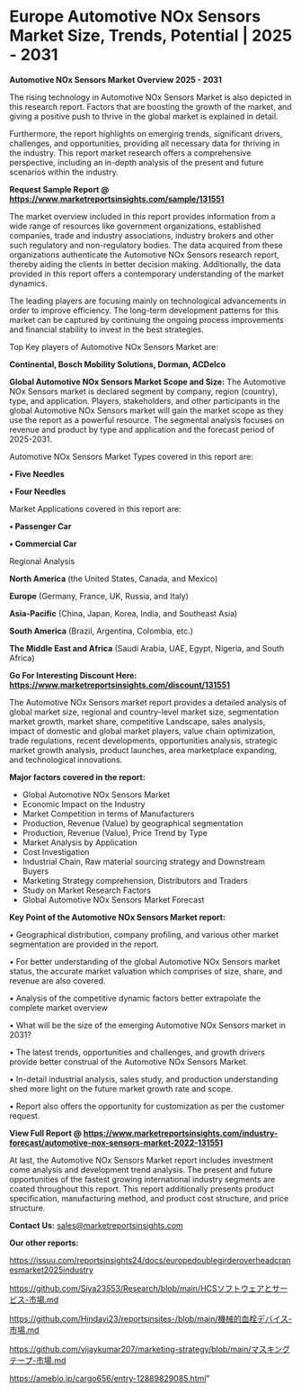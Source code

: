 # Europe Automotive NOx Sensors Market Size, Trends, Potential | 2025 - 2031

<Strong> Automotive NOx Sensors Market Overview 2025 - 2031</strong>

The rising technology in Automotive NOx Sensors Market is also depicted in this research report. Factors that are boosting the growth of the market, and giving a positive push to thrive in the global market is explained in detail.

Furthermore, the report highlights on emerging trends, significant drivers, challenges, and opportunities, providing all necessary data for thriving in the industry. This report market research offers a comprehensive perspective, including an in-depth analysis of the present and future scenarios within the industry.

<strong>Request Sample Report @ <a href=https://www.marketreportsinsights.com/sample/131551>https://www.marketreportsinsights.com/sample/131551</a></strong>

The market overview included in this report provides information from a wide range of resources like government organizations, established companies, trade and industry associations, industry brokers and other such regulatory and non-regulatory bodies. The data acquired from these organizations authenticate the Automotive NOx Sensors research report, thereby aiding the clients in better decision making. Additionally, the data provided in this report offers a contemporary understanding of the market dynamics.

The leading players are focusing mainly on technological advancements in order to improve efficiency. The long-term development patterns for this market can be captured by continuing the ongoing process improvements and financial stability to invest in the best strategies.

Top Key players of Automotive NOx Sensors Market are:

<strong>Continental, Bosch Mobility Solutions, Dorman, ACDelco</strong>

<strong><b>Global Automotive NOx Sensors Market Scope and Size:</b></strong>
The Automotive NOx Sensors market is declared segment by company, region (country), type, and application. Players, stakeholders, and other participants in the global Automotive NOx Sensors market will gain the market scope as they use the report as a powerful resource. The segmental analysis focuses on revenue and product by type and application and the forecast period of 2025-2031.

Automotive NOx Sensors Market Types covered in this report are:

<strong>• Five Needles

• Four Needles</strong>

Market Applications covered in this report are:

<strong>• Passenger Car

• Commercial Car</strong> 

Regional Analysis

<strong>North America</strong> (the United States, Canada, and Mexico)

<strong>Europe</strong> (Germany, France, UK, Russia, and Italy)

<strong>Asia-Pacific</strong> (China, Japan, Korea, India, and Southeast Asia)

<strong>South America</strong> (Brazil, Argentina, Colombia, etc.)

<strong>The Middle East and Africa</strong> (Saudi Arabia, UAE, Egypt, Nigeria, and South Africa)

<strong>Go For Interesting Discount Here: <a href=https://www.marketreportsinsights.com/discount/131551>https://www.marketreportsinsights.com/discount/131551</a></strong>

The Automotive NOx Sensors market report provides a detailed analysis of global market size, regional and country-level market size, segmentation market growth, market share, competitive Landscape, sales analysis, impact of domestic and global market players, value chain optimization, trade regulations, recent developments, opportunities analysis, strategic market growth analysis, product launches, area marketplace expanding, and technological innovations.

<strong><b>Major factors covered in the report:</b></strong>
<ul>
  <li>Global Automotive NOx Sensors Market </li>
  <li>Economic Impact on the Industry</li>
  <li>Market Competition in terms of Manufacturers</li>
  <li>Production, Revenue (Value) by geographical segmentation</li>
  <li>Production, Revenue (Value), Price Trend by Type</li>
  <li>Market Analysis by Application</li>
  <li>Cost Investigation</li>
  <li>Industrial Chain, Raw material sourcing strategy and Downstream Buyers</li>
  <li>Marketing Strategy comprehension, Distributors and Traders</li>
  <li>Study on Market Research Factors</li>
  <li>Global Automotive NOx Sensors Market Forecast</li>
</ul>

<strong><b>Key Point of the Automotive NOx Sensors Market report:</b></strong>

• Geographical distribution, company profiling, and various other market segmentation are provided in the report.

• For better understanding of the global Automotive NOx Sensors market status, the accurate market valuation which comprises of size, share, and revenue are also covered.

• Analysis of the competitive dynamic factors better extrapolate the complete market overview

• What will be the size of the emerging Automotive NOx Sensors market in 2031?

• The latest trends, opportunities and challenges, and growth drivers provide better construal of the Automotive NOx Sensors Market.

• In-detail industrial analysis, sales study, and production understanding shed more light on the future market growth rate and scope.

• Report also offers the opportunity for customization as per the customer request.

<strong><b>View Full Report @ <a href=https://www.marketreportsinsights.com/industry-forecast/automotive-nox-sensors-market-2022-131551>https://www.marketreportsinsights.com/industry-forecast/automotive-nox-sensors-market-2022-131551</a></b></strong>


At last, the Automotive NOx Sensors Market report includes investment come analysis and development trend analysis. The present and future opportunities of the fastest growing international industry segments are coated throughout this report. This report additionally presents product specification, manufacturing method, and product cost structure, and price structure.

<strong>Contact Us:</strong>
sales@marketreportsinsights.com

<strong>Our other reports:</strong>

<a href=https://issuu.com/reportsinsights24/docs/europedoublegirderoverheadcranesmarket2025industry>https://issuu.com/reportsinsights24/docs/europedoublegirderoverheadcranesmarket2025industry</a>

<a href=https://github.com/Siya23553/Research/blob/main/HCSソフトウェアとサービス-市場.md>https://github.com/Siya23553/Research/blob/main/HCSソフトウェアとサービス-市場.md</a>

<a href=https://github.com/Hindavi23/reportsinsites-/blob/main/機械的血栓デバイス-市場.md>https://github.com/Hindavi23/reportsinsites-/blob/main/機械的血栓デバイス-市場.md</a>

<a href=https://github.com/vijaykumar207/marketing-strategy/blob/main/マスキングテープ-市場.md>https://github.com/vijaykumar207/marketing-strategy/blob/main/マスキングテープ-市場.md</a>

<a href=https://ameblo.jp/cargo656/entry-12889829085.html>https://ameblo.jp/cargo656/entry-12889829085.html</a>"
